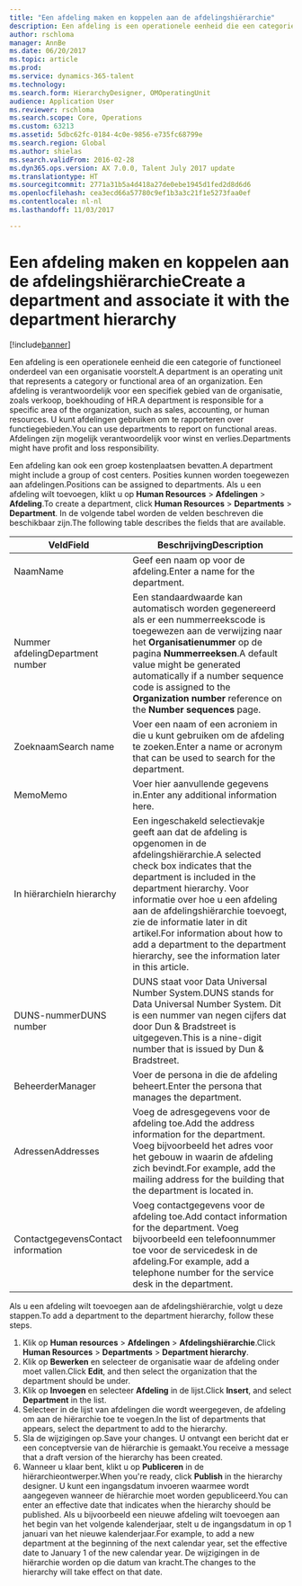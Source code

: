 ```yaml
---
title: "Een afdeling maken en koppelen aan de afdelingshiërarchie"
description: Een afdeling is een operationele eenheid die een categorie of functioneel onderdeel van een organisatie voorstelt. Een afdeling is verantwoordelijk voor een specifiek gebied van de organisatie, zoals verkoop, boekhouding of HR. U kunt afdelingen gebruiken om te rapporteren over functiegebieden. Afdelingen zijn mogelijk verantwoordelijk voor winst en verlies.
author: rschloma
manager: AnnBe
ms.date: 06/20/2017
ms.topic: article
ms.prod: 
ms.service: dynamics-365-talent
ms.technology: 
ms.search.form: HierarchyDesigner, OMOperatingUnit
audience: Application User
ms.reviewer: rschloma
ms.search.scope: Core, Operations
ms.custom: 63213
ms.assetid: 5dbc62fc-0184-4c0e-9856-e735fc68799e
ms.search.region: Global
ms.author: shielas
ms.search.validFrom: 2016-02-28
ms.dyn365.ops.version: AX 7.0.0, Talent July 2017 update
ms.translationtype: HT
ms.sourcegitcommit: 2771a31b5a4d418a27de0ebe1945d1fed2d8d6d6
ms.openlocfilehash: cea3ecd66a57780c9ef1b3a3c21f1e5273faa0ef
ms.contentlocale: nl-nl
ms.lasthandoff: 11/03/2017

---
```


# <a name="create-a-department-and-associate-it-with-the-department-hierarchy"></a><span data-ttu-id="aa6d4-106">Een afdeling maken en koppelen aan de afdelingshiërarchie</span><span class="sxs-lookup"><span data-stu-id="aa6d4-106">Create a department and associate it with the department hierarchy</span></span>

[!include[banner](includes/banner.md)]


<span data-ttu-id="aa6d4-107">Een afdeling is een operationele eenheid die een categorie of functioneel onderdeel van een organisatie voorstelt.</span><span class="sxs-lookup"><span data-stu-id="aa6d4-107">A department is an operating unit that represents a category or functional area of an organization.</span></span> <span data-ttu-id="aa6d4-108">Een afdeling is verantwoordelijk voor een specifiek gebied van de organisatie, zoals verkoop, boekhouding of HR.</span><span class="sxs-lookup"><span data-stu-id="aa6d4-108">A department is responsible for a specific area of the organization, such as sales, accounting, or human resources.</span></span> <span data-ttu-id="aa6d4-109">U kunt afdelingen gebruiken om te rapporteren over functiegebieden.</span><span class="sxs-lookup"><span data-stu-id="aa6d4-109">You can use departments to report on functional areas.</span></span> <span data-ttu-id="aa6d4-110">Afdelingen zijn mogelijk verantwoordelijk voor winst en verlies.</span><span class="sxs-lookup"><span data-stu-id="aa6d4-110">Departments might have profit and loss responsibility.</span></span>

<span data-ttu-id="aa6d4-111">Een afdeling kan ook een groep kostenplaatsen bevatten.</span><span class="sxs-lookup"><span data-stu-id="aa6d4-111">A department might include a group of cost centers.</span></span> <span data-ttu-id="aa6d4-112">Posities kunnen worden toegewezen aan afdelingen.</span><span class="sxs-lookup"><span data-stu-id="aa6d4-112">Positions can be assigned to departments.</span></span> <span data-ttu-id="aa6d4-113">Als u een afdeling wilt toevoegen, klikt u op **Human Resources** &gt; **Afdelingen** &gt; **Afdeling**.</span><span class="sxs-lookup"><span data-stu-id="aa6d4-113">To create a department, click **Human Resources** &gt; **Departments** &gt; **Department**.</span></span> <span data-ttu-id="aa6d4-114">In de volgende tabel worden de velden beschreven die beschikbaar zijn.</span><span class="sxs-lookup"><span data-stu-id="aa6d4-114">The following table describes the fields that are available.</span></span>

| <span data-ttu-id="aa6d4-115">Veld</span><span class="sxs-lookup"><span data-stu-id="aa6d4-115">Field</span></span>               | <span data-ttu-id="aa6d4-116">Beschrijving</span><span class="sxs-lookup"><span data-stu-id="aa6d4-116">Description</span></span>                                                                                                                                                                                                       |
|---------------------|-------------------------------------------------------------------------------------------------------------------------------------------------------------------------------------------------------------------|
| <span data-ttu-id="aa6d4-117">Naam</span><span class="sxs-lookup"><span data-stu-id="aa6d4-117">Name</span></span>                | <span data-ttu-id="aa6d4-118">Geef een naam op voor de afdeling.</span><span class="sxs-lookup"><span data-stu-id="aa6d4-118">Enter a name for the department.</span></span>                                                                                                                                                                                  |
| <span data-ttu-id="aa6d4-119">Nummer afdeling</span><span class="sxs-lookup"><span data-stu-id="aa6d4-119">Department number</span></span>   | <span data-ttu-id="aa6d4-120">Een standaardwaarde kan automatisch worden gegenereerd als er een nummerreekscode is toegewezen aan de verwijzing naar het **Organisatienummer** op de pagina **Nummerreeksen**.</span><span class="sxs-lookup"><span data-stu-id="aa6d4-120">A default value might be generated automatically if a number sequence code is assigned to the **Organization number** reference on the **Number sequences** page.</span></span>                                                 |
| <span data-ttu-id="aa6d4-121">Zoeknaam</span><span class="sxs-lookup"><span data-stu-id="aa6d4-121">Search name</span></span>         | <span data-ttu-id="aa6d4-122">Voer een naam of een acroniem in die u kunt gebruiken om de afdeling te zoeken.</span><span class="sxs-lookup"><span data-stu-id="aa6d4-122">Enter a name or acronym that can be used to search for the department.</span></span>                                                                                                                                            |
| <span data-ttu-id="aa6d4-123">Memo</span><span class="sxs-lookup"><span data-stu-id="aa6d4-123">Memo</span></span>                | <span data-ttu-id="aa6d4-124">Voer hier aanvullende gegevens in.</span><span class="sxs-lookup"><span data-stu-id="aa6d4-124">Enter any additional information here.</span></span>                                                                                                                                                                            |
| <span data-ttu-id="aa6d4-125">In hiërarchie</span><span class="sxs-lookup"><span data-stu-id="aa6d4-125">In hierarchy</span></span>        | <span data-ttu-id="aa6d4-126">Een ingeschakeld selectievakje geeft aan dat de afdeling is opgenomen in de afdelingshiërarchie.</span><span class="sxs-lookup"><span data-stu-id="aa6d4-126">A selected check box indicates that the department is included in the department hierarchy.</span></span> <span data-ttu-id="aa6d4-127">Voor informatie over hoe u een afdeling aan de afdelingshiërarchie toevoegt, zie de informatie later in dit artikel.</span><span class="sxs-lookup"><span data-stu-id="aa6d4-127">For information about how to add a department to the department hierarchy, see the information later in this article.</span></span> |
| <span data-ttu-id="aa6d4-128">DUNS-nummer</span><span class="sxs-lookup"><span data-stu-id="aa6d4-128">DUNS number</span></span>         | <span data-ttu-id="aa6d4-129">DUNS staat voor Data Universal Number System.</span><span class="sxs-lookup"><span data-stu-id="aa6d4-129">DUNS stands for Data Universal Number System.</span></span> <span data-ttu-id="aa6d4-130">Dit is een nummer van negen cijfers dat door Dun & Bradstreet is uitgegeven.</span><span class="sxs-lookup"><span data-stu-id="aa6d4-130">This is a nine-digit number that is issued by Dun & Bradstreet.</span></span>                                                                                                     |
| <span data-ttu-id="aa6d4-131">Beheerder</span><span class="sxs-lookup"><span data-stu-id="aa6d4-131">Manager</span></span>             | <span data-ttu-id="aa6d4-132">Voer de persona in die de afdeling beheert.</span><span class="sxs-lookup"><span data-stu-id="aa6d4-132">Enter the persona that manages the department.</span></span>                                                                                                                                                                    |
| <span data-ttu-id="aa6d4-133">Adressen</span><span class="sxs-lookup"><span data-stu-id="aa6d4-133">Addresses</span></span>           | <span data-ttu-id="aa6d4-134">Voeg de adresgegevens voor de afdeling toe.</span><span class="sxs-lookup"><span data-stu-id="aa6d4-134">Add the address information for the department.</span></span> <span data-ttu-id="aa6d4-135">Voeg bijvoorbeeld het adres voor het gebouw in waarin de afdeling zich bevindt.</span><span class="sxs-lookup"><span data-stu-id="aa6d4-135">For example, add the mailing address for the building that the department is located in.</span></span>                                                                          |
| <span data-ttu-id="aa6d4-136">Contactgegevens</span><span class="sxs-lookup"><span data-stu-id="aa6d4-136">Contact information</span></span> | <span data-ttu-id="aa6d4-137">Voeg contactgegevens voor de afdeling toe.</span><span class="sxs-lookup"><span data-stu-id="aa6d4-137">Add contact information for the department.</span></span> <span data-ttu-id="aa6d4-138">Voeg bijvoorbeeld een telefoonnummer toe voor de servicedesk in de afdeling.</span><span class="sxs-lookup"><span data-stu-id="aa6d4-138">For example, add a telephone number for the service desk in the department.</span></span>                                                                                           |

<span data-ttu-id="aa6d4-139">Als u een afdeling wilt toevoegen aan de afdelingshiërarchie, volgt u deze stappen.</span><span class="sxs-lookup"><span data-stu-id="aa6d4-139">To add a department to the department hierarchy, follow these steps.</span></span>

1.  <span data-ttu-id="aa6d4-140">Klik op **Human resources** &gt; **Afdelingen** &gt; **Afdelingshiërarchie**.</span><span class="sxs-lookup"><span data-stu-id="aa6d4-140">Click **Human Resources** &gt; **Departments** &gt; **Department hierarchy**.</span></span>
2.  <span data-ttu-id="aa6d4-141">Klik op **Bewerken** en selecteer de organisatie waar de afdeling onder moet vallen.</span><span class="sxs-lookup"><span data-stu-id="aa6d4-141">Click **Edit**, and then select the organization that the department should be under.</span></span>
3.  <span data-ttu-id="aa6d4-142">Klik op **Invoegen** en selecteer **Afdeling** in de lijst.</span><span class="sxs-lookup"><span data-stu-id="aa6d4-142">Click **Insert**, and select **Department** in the list.</span></span>
4.  <span data-ttu-id="aa6d4-143">Selecteer in de lijst van afdelingen die wordt weergegeven, de afdeling om aan de hiërarchie toe te voegen.</span><span class="sxs-lookup"><span data-stu-id="aa6d4-143">In the list of departments that appears, select the department to add to the hierarchy.</span></span>
5.  <span data-ttu-id="aa6d4-144">Sla de wijzigingen op.</span><span class="sxs-lookup"><span data-stu-id="aa6d4-144">Save your changes.</span></span> <span data-ttu-id="aa6d4-145">U ontvangt een bericht dat er een conceptversie van de hiërarchie is gemaakt.</span><span class="sxs-lookup"><span data-stu-id="aa6d4-145">You receive a message that a draft version of the hierarchy has been created.</span></span>
6.  <span data-ttu-id="aa6d4-146">Wanneer u klaar bent, klikt u op **Publiceren** in de hiërarchieontwerper.</span><span class="sxs-lookup"><span data-stu-id="aa6d4-146">When you're ready, click **Publish** in the hierarchy designer.</span></span> <span data-ttu-id="aa6d4-147">U kunt een ingangsdatum invoeren waarmee wordt aangegeven wanneer de hiërarchie moet worden gepubliceerd.</span><span class="sxs-lookup"><span data-stu-id="aa6d4-147">You can enter an effective date that indicates when the hierarchy should be published.</span></span> <span data-ttu-id="aa6d4-148">Als u bijvoorbeeld een nieuwe afdeling wilt toevoegen aan het begin van het volgende kalenderjaar, stelt u de ingangsdatum in op 1 januari van het nieuwe kalenderjaar.</span><span class="sxs-lookup"><span data-stu-id="aa6d4-148">For example, to add a new department at the beginning of the next calendar year, set the effective date to January 1 of the new calendar year.</span></span> <span data-ttu-id="aa6d4-149">De wijzigingen in de hiërarchie worden op die datum van kracht.</span><span class="sxs-lookup"><span data-stu-id="aa6d4-149">The changes to the hierarchy will take effect on that date.</span></span>





